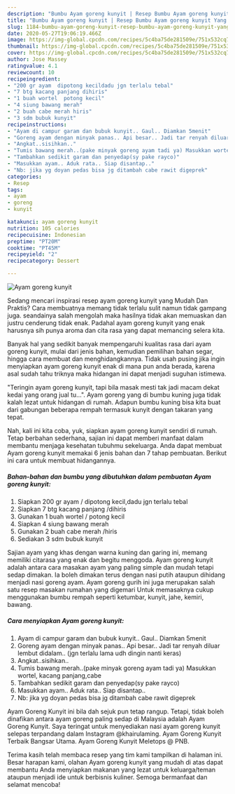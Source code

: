 ```yaml
---
description: "Bumbu Ayam goreng kunyit | Resep Bumbu Ayam goreng kunyit Yang Sempurna"
title: "Bumbu Ayam goreng kunyit | Resep Bumbu Ayam goreng kunyit Yang Sempurna"
slug: 1184-bumbu-ayam-goreng-kunyit-resep-bumbu-ayam-goreng-kunyit-yang-sempurna
date: 2020-05-27T19:06:19.466Z
image: https://img-global.cpcdn.com/recipes/5c4ba75de281509e/751x532cq70/ayam-goreng-kunyit-foto-resep-utama.jpg
thumbnail: https://img-global.cpcdn.com/recipes/5c4ba75de281509e/751x532cq70/ayam-goreng-kunyit-foto-resep-utama.jpg
cover: https://img-global.cpcdn.com/recipes/5c4ba75de281509e/751x532cq70/ayam-goreng-kunyit-foto-resep-utama.jpg
author: Jose Massey
ratingvalue: 4.1
reviewcount: 10
recipeingredient:
- "200 gr ayam  dipotong kecildadu jgn terlalu tebal"
- "7 btg kacang panjang dihiris"
- "1 buah wortel  potong kecil"
- "4 siung bawang merah"
- "2 buah cabe merah hiris"
- "3 sdm bubuk kunyit"
recipeinstructions:
- "Ayam di campur garam dan bubuk kunyit.. Gaul.. Diamkan 5menit"
- "Goreng ayam dengan minyak panas.. Api besar.. Jadi tar renyah diluar lembut didalam.. (jgn terlalu lama udh dingin nanti keras)"
- "Angkat..sisihkan.."
- "Tumis bawang merah..(pake minyak goreng ayam tadi ya) Masukkan wortel, kacang panjang,cabe"
- "Tambahkan sedikit garam dan penyedap(sy pake rayco)"
- "Masukkan ayam.. Aduk rata.. Siap disantap.."
- "Nb: jika yg doyan pedas bisa jg ditambah cabe rawit digeprek"
categories:
- Resep
tags:
- ayam
- goreng
- kunyit

katakunci: ayam goreng kunyit 
nutrition: 105 calories
recipecuisine: Indonesian
preptime: "PT20M"
cooktime: "PT45M"
recipeyield: "2"
recipecategory: Dessert

---
```



![Ayam goreng kunyit](https://img-global.cpcdn.com/recipes/5c4ba75de281509e/751x532cq70/ayam-goreng-kunyit-foto-resep-utama.jpg)

Sedang mencari inspirasi resep ayam goreng kunyit yang Mudah Dan Praktis? Cara membuatnya memang tidak terlalu sulit namun tidak gampang juga. seandainya salah mengolah maka hasilnya tidak akan memuaskan dan justru cenderung tidak enak. Padahal ayam goreng kunyit yang enak harusnya sih punya aroma dan cita rasa yang dapat memancing selera kita.

Banyak hal yang sedikit banyak mempengaruhi kualitas rasa dari ayam goreng kunyit, mulai dari jenis bahan, kemudian pemilihan bahan segar, hingga cara membuat dan menghidangkannya. Tidak usah pusing jika ingin menyiapkan ayam goreng kunyit enak di mana pun anda berada, karena asal sudah tahu triknya maka hidangan ini dapat menjadi suguhan istimewa.

&#34;Teringin ayam goreng kunyit, tapi bila masak mesti tak jadi macam dekat kedai yang orang jual tu…&#34;. Ayam goreng yang di bumbu kuning juga tidak kalah lezat untuk hidangan di rumah. Adapun bumbu kuning bisa kita buat dari gabungan beberapa rempah termasuk kunyit dengan takaran yang tepat.


Nah, kali ini kita coba, yuk, siapkan ayam goreng kunyit sendiri di rumah. Tetap berbahan sederhana, sajian ini dapat memberi manfaat dalam membantu menjaga kesehatan tubuhmu sekeluarga. Anda dapat membuat Ayam goreng kunyit memakai 6 jenis bahan dan 7 tahap pembuatan. Berikut ini cara untuk membuat hidangannya.

<!--inarticleads1-->

##### Bahan-bahan dan bumbu yang dibutuhkan dalam pembuatan Ayam goreng kunyit:

1. Siapkan 200 gr ayam / dipotong kecil,dadu jgn terlalu tebal
1. Siapkan 7 btg kacang panjang /dihiris
1. Gunakan 1 buah wortel / potong kecil
1. Siapkan 4 siung bawang merah
1. Gunakan 2 buah cabe merah /hiris
1. Sediakan 3 sdm bubuk kunyit


Sajian ayam yang khas dengan warna kuning dan garing ini, memang memiliki citarasa yang enak dan begitu menggoda. Ayam goreng kunyit adalah antara cara masakan ayam yang paling simple dan mudah tetapi sedap dimakan. Ia boleh dimakan terus dengan nasi putih ataupun dihidang menjadi nasi goreng ayam. Ayam goreng gurih ini juga merupakan salah satu resep masakan rumahan yang digemari Untuk memasaknya cukup menggunakan bumbu rempah seperti ketumbar, kunyit, jahe, kemiri, bawang. 

<!--inarticleads2-->

##### Cara menyiapkan Ayam goreng kunyit:

1. Ayam di campur garam dan bubuk kunyit.. Gaul.. Diamkan 5menit
1. Goreng ayam dengan minyak panas.. Api besar.. Jadi tar renyah diluar lembut didalam.. (jgn terlalu lama udh dingin nanti keras)
1. Angkat..sisihkan..
1. Tumis bawang merah..(pake minyak goreng ayam tadi ya) Masukkan wortel, kacang panjang,cabe
1. Tambahkan sedikit garam dan penyedap(sy pake rayco)
1. Masukkan ayam.. Aduk rata.. Siap disantap..
1. Nb: jika yg doyan pedas bisa jg ditambah cabe rawit digeprek


Ayam Goreng Kunyit ini bila dah sejuk pun tetap rangup. Tetapi, tidak boleh dinafikan antara ayam goreng paling sedap di Malaysia adalah Ayam Goreng Kunyit. Saya teringat untuk menyediakan nasi ayam goreng kunyit selepas terpandang dalam Instagram @khairulaming. Ayam Goreng Kunyit Terbaik Bangsar Utama. Ayam Goreng Kunyit Meletops @ PNB. 

Terima kasih telah membaca resep yang tim kami tampilkan di halaman ini. Besar harapan kami, olahan Ayam goreng kunyit yang mudah di atas dapat membantu Anda menyiapkan makanan yang lezat untuk keluarga/teman ataupun menjadi ide untuk berbisnis kuliner. Semoga bermanfaat dan selamat mencoba!
